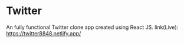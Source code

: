 # Twitter
An fully functional Twitter clone app created using React JS.
link(Live): https://twitter8848.netlify.app/
